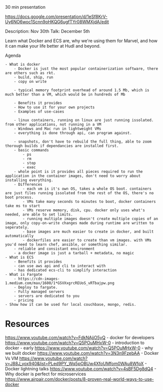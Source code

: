 30 min presentation

https://docs.google.com/presentation/d/1eSf8KrV-Uy6NO6woc1Scnn9oHKQG6ugfTYr08WMXjdA/edit

Description: Nov 30th
Talk: December 5th

Learn what Docker and ECS are, why we're using them for Marvel, and how it can make your life better at Hudl and beyond.


Agenda
	
	- What is docker
		- Docker is just the most popular containerization software, there are others such as rkt.
		- build, ship, run
		- copy on write

		- typical memory footprint overhead of around 1.5 Mb, which is much better than a VM, which would be in hundreds of Mb

		- Benefits it provides
		- How to use it for your own projects	
		- Examples of use-cases

		- linux containers, running on linux are just running issolated. from other applications, not running in a VM
		- Windows and Mac run in lightweight VMs
		- everything is done through api, can program against.

		- snapshots, don't have to rebuild the full thing, able to zoom thorough builds if dependancies are installed first.
		- basic commands
			- ps
			- rm
			- stop
			- exec 
		- whole point is it provides all pieces required to run the application in the container images, don't need to worry about installing everything.
		- Differences
			- each vm is it's own OS, takes a whole OS boot. containers are just files running issolated from the rest of the OS, there's no boot process.
			- VMs take many seconds to minutes to boot, docker containers take ms to start
			- VMs reserve memory, disk, cpu. docker only uses what's needed, are able to set limits.
			- running multiple images doesn't create multiple copies of an image, only copy-on-write changes made during runtime are written to seperately.
			- base images are much easier to create in docker, and built automatically
			- dockerfiles are easier to create than vm images. with VMs you'd need to learn chef, ansible, or something similar.
		- reliable and consistant environment
		- a docker image is just a tarball + metadata, no magic
	- What is ECS
		- Benefits it provides
		- can use aws api and cli to interact with
		- has dedicated ecs-cli to simplify interaction
	- What is Fargate
		- https://cdn-images-1.medium.com/max/1600/1*GSVXxgrcREUoS_vRTbajpw.png
		- Deploy to fargate.
		- Fully managed servers
		- servers are dedicated to you
		- pricing
	- Show how it can be used for local couchbase, mongo, redis.




Resources
=========
https://www.youtube.com/watch?v=FdkNAjjO5yQ - docker for developers
https://www.youtube.com/watch?v=Q5POuMHxW-0 - introduction to docker - early
https://www.youtube.com/watch?v=Q5POuMHxW-0 - why we built docker
https://www.youtube.com/watch?v=3N3n9FzebAA - Docker Vs VM
https://www.youtube.com/watch?v=J88J_yox940&list=PLed9PY_Wq5pOBUw4XfoUMfom0WAu8WfpX  - Docker lightning talks
https://www.youtube.com/watch?v=4sBF5Dg8dQ4 - Why docker is perfect for microservices
https://www.airpair.com/docker/posts/8-proven-real-world-ways-to-use-docker